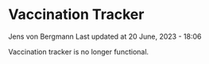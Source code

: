 Vaccination Tracker
================
Jens von Bergmann
Last updated at 20 June, 2023 - 18:06

Vaccination tracker is no longer functional.

